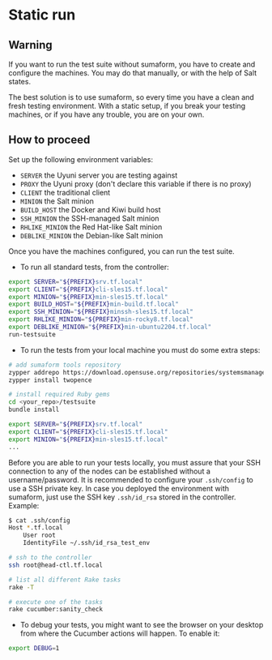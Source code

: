 # Static run

## Warning

If you want to run the test suite without sumaform, you have to create and configure the machines.
You may do that manually, or with the help of Salt states.

The best solution is to use sumaform, so every time you have a clean and fresh testing environment.
With a static setup, if you break your testing machines, or if you have any trouble, you are on your own.

## How to proceed

Set up the following environment variables:

* `SERVER` the Uyuni server you are testing against
* `PROXY` the Uyuni proxy (don't declare this variable if there is no proxy)
* `CLIENT` the traditional client
* `MINION` the Salt minion
* `BUILD_HOST` the Docker and Kiwi build host
* `SSH_MINION` the SSH-managed Salt minion
* `RHLIKE_MINION` the Red Hat-like Salt minion
* `DEBLIKE_MINION` the Debian-like Salt minion

Once you have the machines configured, you can run the test suite.

* To run all standard tests, from the controller:

```bash
export SERVER="${PREFIX}srv.tf.local"
export CLIENT="${PREFIX}cli-sles15.tf.local"
export MINION="${PREFIX}min-sles15.tf.local"
export BUILD_HOST="${PREFIX}min-build.tf.local"
export SSH_MINION="${PREFIX}minssh-sles15.tf.local"
export RHLIKE_MINION="${PREFIX}min-rocky8.tf.local"
export DEBLIKE_MINION="${PREFIX}min-ubuntu2204.tf.local"
run-testsuite
```

* To run the tests from your local machine you must do some extra steps:

```bash
# add sumaform tools repository
zypper addrepo https://download.opensuse.org/repositories/systemsmanagement:/sumaform:/tools/openSUSE_Tumbleweed/
zypper install twopence

# install required Ruby gems
cd <your_repo>/testsuite
bundle install

export SERVER="${PREFIX}srv.tf.local"
export CLIENT="${PREFIX}cli-sles15.tf.local"
export MINION="${PREFIX}min-sles15.tf.local"
...
```

Before you are able to run your tests locally, you must assure that your SSH connection to any of the nodes can be
established without a username/password.
It is recommended to configure your `.ssh/config` to use a SSH private key.
In case you deployed the environment with sumaform, just use the SSH key `.ssh/id_rsa` stored in the controller.
Example:

```bash
$ cat .ssh/config
Host *.tf.local
    User root
    IdentityFile ~/.ssh/id_rsa_test_env

# ssh to the controller
ssh root@head-ctl.tf.local

# list all different Rake tasks
rake -T

# execute one of the tasks
rake cucumber:sanity_check
```

* To debug your tests, you might want to see the browser on your desktop from where the Cucumber actions will happen.
To enable it:

```bash
export DEBUG=1
```
